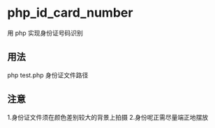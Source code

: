 # php_id_card_number
用 php 实现身份证号码识别

## 用法
php test.php 身份证文件路径

## 注意
1.身份证文件须在颜色差别较大的背景上拍摄
2.身份呢正需尽量端正地摆放

